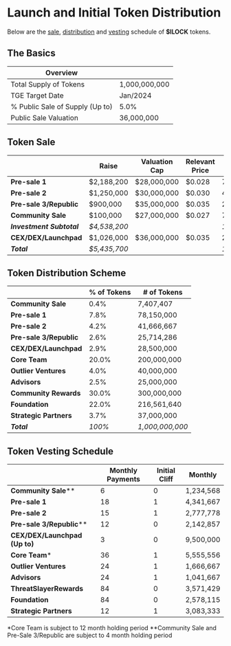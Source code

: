 # Launch and Initial Token Distribution

Below are the [sale](#sale), [distribution](#distribution) and [vesting](#vesting) schedule of **$ILOCK** tokens.

## The Basics

| Overview                        |               |
|---------------------------------|---------------|
| Total Supply of Tokens          | 1,000,000,000 |
| TGE Target Date                 | Jan/2024      |
| % Public Sale of Supply (Up to) | 5.0%          |
| Public Sale Valuation           | 36,000,000    |

## Token Sale

|                         | Raise       | Valuation Cap | Relevant Price  | Tokens      | % of Tokens   |
|-------------------------|-------------|---------------|-----------------|-------------|---------------|
| **Pre-sale 1**          | $2,188,200  | $28,000,000   |  $0.028         | 78,150,000  |   7.82%       |
| **Pre-sale 2**          | $1,250,000  | $30,000,000   |  $0.030         | 41,666,667  |   4.17%       |
| **Pre-sale 3/Republic** | $900,000    | $35,000,000   |  $0.035         | 25,714,286  |   2.57%       |
| **Community Sale**      | $100,000    | $27,000,000   |  $0.027         | 7,407,407   |   0.37%       |
| ***Investment Subtotal***|*$4,538,200*|               |                 |*152,938,360*|   *15.29%*    |
| **CEX/DEX/Launchpad**   | $1,026,000    | $36,000,000   |  $0.035         | 28,500,000  |   2.85%       |
| ***Total***             |*$5,435,700* |               |                 |*177,734,656*|   *17.77%*    |


## Token Distribution Scheme

|                      | % of Tokens | # of Tokens   |
|----------------------|-------------|---------------|
| **Community Sale**   | 0.4%        | 7,407,407     |
| **Pre-sale 1**       | 7.8%        | 78,150,000    |
| **Pre-sale 2**       | 4.2%        | 41,666,667    |
| **Pre-sale 3/Republic**| 2.6%        | 25,714,286    |
| **CEX/DEX/Launchpad**| 2.9%        | 28,500,000    |        
| **Core Team**        | 20.0%       | 200,000,000   |
| **Outlier Ventures** | 4.0%        | 40,000,000    |
| **Advisors**         | 2.5%        | 25,000,000    |
| **Community Rewards**| 30.0%       | 300,000,000   |
| **Foundation**       | 22.0%       | 216,561,640   |
| **Strategic Partners**| 3.7%   | 37,000,000    |
| ***Total***          | *100%*      |*1,000,000,000*|


## Token Vesting Schedule

|                        | Monthly Payments | Initial Cliff | Monthly     |
|------------------------|------------------|---------------|-------------|
| **Community Sale****     | 6               | 0             |  1,234,568  |
| **Pre-sale 1**         | 18               | 1             |  4,341,667  |
| **Pre-sale 2**         | 15               | 1             |  2,777,778  |
| **Pre-sale 3/Republic****| 12              | 0             |  2,142,857  |
| **CEX/DEX/Launchpad (Up to)**| 3                | 0             |  9,500,000 |
| **Core Team***       | 36               | 1             |  5,555,556  |
| **Outlier Ventures**   | 24               | 1             |  1,666,667  |
| **Advisors**           | 24               | 1             |  1,041,667  |
| **ThreatSlayerRewards**  |84              | 0             |  3,571,429  |
| **Foundation**         | 84               | 0             |  2,578,115  |
| **Strategic Partners**| 12                | 1             |  3,083,333  |

*Core Team is subject to 12 month holding period
**Community Sale and Pre-Sale 3/Republic are subject to 4 month holding period
